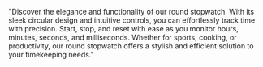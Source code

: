 "Discover the elegance and functionality of our round stopwatch. With its sleek circular design and intuitive controls, you can effortlessly track time with precision. Start, stop, and reset with ease as you monitor hours, minutes, seconds, and milliseconds. Whether for sports, cooking, or productivity, our round stopwatch offers a stylish and efficient solution to your timekeeping needs."
